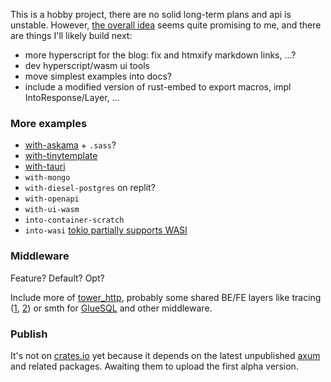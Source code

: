This is a hobby project, there are no solid long-term plans and api is unstable. However, [the overall idea](https://prest.blog/motivation) seems quite promising to me, and there are things I'll likely build next:

- more hyperscript for the blog: fix and htmxify markdown links, ...?
- dev hyperscript/wasm ui tools
- move simplest examples into docs?
- include a modified version of rust-embed to export macros, impl IntoResponse/Layer, ...

### More examples

- [with-askama](https://github.com/djc/askama) + `.sass`?
- [with-tinytemplate](https://crates.io/crates/tinytemplate)
- [with-tauri](https://beta.tauri.app/)
- `with-mongo`
- `with-diesel-postgres` on replit?
- `with-openapi`
- `with-ui-wasm`
- `into-container-scratch`
- `into-wasi` [tokio partially supports WASI](https://docs.rs/tokio/latest/tokio/#wasm-support)

### Middleware

Feature? Default? Opt?

Include more of [tower_http](https://docs.rs/tower-http/latest/tower_http/), probably some shared BE/FE layers like tracing ([1](https://github.com/old-storyai/tracing-wasm), [2](https://docs.rs/tracing-chrome/latest/tracing_chrome/)) or smth for [GlueSQL](https://gluesql.org/docs/0.14/getting-started/javascript-web) and other middleware.

### Publish
It's not on [crates.io](https://crates.io/crates/prest) yet because it depends on the latest unpublished [axum](https://github.com/tokio-rs/axum) and related packages. Awaiting them to upload the first alpha version.
